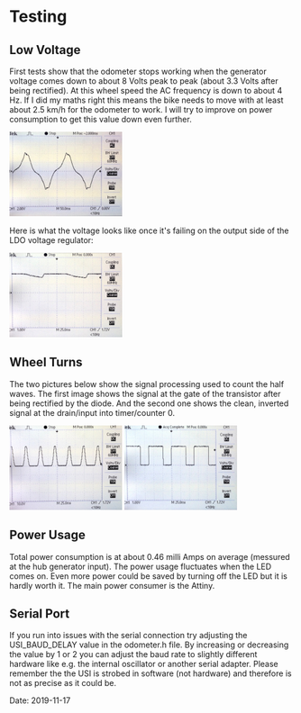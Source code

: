 # Testing

## Low Voltage

First tests show that the odometer stops working when the generator voltage comes down to about 8 Volts peak to peak (about 3.3 Volts after being rectified). At this wheel speed the AC frequency is down to about 4 Hz. If I did my maths right this means the bike needs to move with at least about 2.5 km/h for the odometer to work. I will try to improve on power consumption to get this value down even further.

<img src="images/hub-generator-slow.jpeg" width="200">

Here is what the voltage looks like once it's failing on the output side of the LDO voltage regulator:

<img src="images/power_starts_failing.jpeg" width="200">

## Wheel Turns

The two pictures below show the signal processing used to count the half waves. The first image shows the signal at the gate of the transistor after being rectified by the diode. And the second one shows the clean, inverted signal at the drain/input into timer/counter 0.

<img src="images/signal_half_waves.jpeg" width="200">

<img src="images/signal_after_transistor.jpeg" width="200">

## Power Usage

Total power consumption is at about 0.46 milli Amps on average (messured at the hub generator input). The power usage fluctuates when the LED comes on. Even more power could be saved by turning off the LED but it is hardly worth it. The main power consumer is the Attiny.

## Serial Port

If you run into issues with the serial connection try adjusting the USI_BAUD_DELAY value in the odometer.h file. By increasing or decreasing the value by 1 or 2 you can adjust the baud rate to slightly different hardware like e.g. the internal oscillator or another serial adapter. Please remember the the USI is strobed in software (not hardware) and therefore is not as precise as it could be.

Date: 2019-11-17
